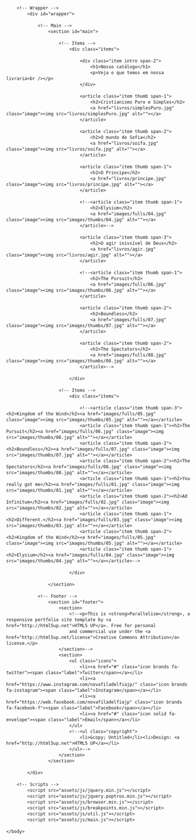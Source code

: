 <!--
	Parallelism by HTML5 UP
	html5up.net | @ajlkn
	Free for personal and commercial use under the CCA 3.0 license (html5up.net/license)
-->
<html>
<head>
	<title>Biblioteca</title>
	<meta charset="utf-8" />
	<meta name="viewport" content="width=device-width, initial-scale=1, user-scalable=no" />
	<link rel="stylesheet" href="assets/css/main.css" />
	<noscript><link rel="stylesheet" href="assets/css/noscript.css" /></noscript>
</head>
	<body class="is-preload">

		<!-- Wrapper -->
			<div id="wrapper">

				<!-- Main -->
					<section id="main">

						<!-- Items -->
							<div class="items">

								<div class="item intro span-2">
									<h1>Nosso catálogo</h1>
									<p>Veja o que temos em nossa livraria<br /></p>
								</div>

								<article class="item thumb span-1">
									<h2>Cristianismo Puro e Simples</h2>
									<a href="livros/simplesPuro.jpg" class="image"><img src="livros/simplesPuro.jpg" alt=""></a>
								</article>

								<article class="item thumb span-2">
									<h2>O mundo de Sofia</h2>
									<a href="livros/soifa.jpg" class="image"><img src="livros/soifa.jpg" alt=""></a>
								</article>

								<article class="item thumb span-1">
									<h2>O Principe</h2>
									<a href="livros/principe.jpg" class="image"><img src="livros/principe.jpg" alt=""></a>
								</article>

								<!--<article class="item thumb span-1">
									<h2>Elysium</h2>
									<a href="images/fulls/04.jpg" class="image"><img src="images/thumbs/04.jpg" alt=""></a>
								</article>-->

								<article class="item thumb span-3">
									<h2>O agir inivsível de Deus</h2>
									<a href="livros/agir.jpg" class="image"><img src="livros/agir.jpg" alt=""></a>
								</article>

								<!--<article class="item thumb span-1">
									<h2>The Pursuit</h2>
									<a href="images/fulls/06.jpg" class="image"><img src="images/thumbs/06.jpg" alt=""></a>
								</article>

								<article class="item thumb span-2">
									<h2>Boundless</h2>
									<a href="images/fulls/07.jpg" class="image"><img src="images/thumbs/07.jpg" alt=""></a>
								</article>

								<article class="item thumb span-2">
									<h2>The Spectators</h2>
									<a href="images/fulls/08.jpg" class="image"><img src="images/thumbs/08.jpg" alt=""></a>
								</article>-->

							</div>

						<!-- Items -->
							<div class="items">

								<!--<article class="item thumb span-3"><h2>Kingdom of the Wind</h2><a href="images/fulls/05.jpg" class="image"><img src="images/thumbs/05.jpg" alt=""></a></article>
								<article class="item thumb span-1"><h2>The Pursuit</h2><a href="images/fulls/06.jpg" class="image"><img src="images/thumbs/06.jpg" alt=""></a></article>
								<article class="item thumb span-2"><h2>Boundless</h2><a href="images/fulls/07.jpg" class="image"><img src="images/thumbs/07.jpg" alt=""></a></article>
								<article class="item thumb span-2"><h2>The Spectators</h2><a href="images/fulls/08.jpg" class="image"><img src="images/thumbs/08.jpg" alt=""></a></article>
								<article class="item thumb span-1"><h2>You really got me</h2><a href="images/fulls/01.jpg" class="image"><img src="images/thumbs/01.jpg" alt=""></a></article>
								<article class="item thumb span-2"><h2>Ad Infinitum</h2><a href="images/fulls/02.jpg" class="image"><img src="images/thumbs/02.jpg" alt=""></a></article>
								<article class="item thumb span-1"><h2>Different.</h2><a href="images/fulls/03.jpg" class="image"><img src="images/thumbs/03.jpg" alt=""></a></article>
								<article class="item thumb span-2"><h2>Kingdom of the Wind</h2><a href="images/fulls/05.jpg" class="image"><img src="images/thumbs/05.jpg" alt=""></a></article>
								<article class="item thumb span-1"><h2>Elysium</h2><a href="images/fulls/04.jpg" class="image"><img src="images/thumbs/04.jpg" alt=""></a></article>-->

							</div>

					</section>

				<!-- Footer -->
					<section id="footer">
						<section>
							<!--<p>This is <strong>Parallelism</strong>, a responsive portfolio site template by <a href="http://html5up.net">HTML5 UP</a>. Free for personal
							and commercial use under the <a href="http://html5up.net/license">Creative Commons Attribution</a> license.</p>
						</section>-->
						<section>
							<ul class="icons">
								<li><a href="#" class="icon brands fa-twitter"><span class="label">Twitter</span></a></li>
								<li><a href="https://www.instagram.com/novafiladelfiajp/" class="icon brands fa-instagram"><span class="label">Instagram</span></a></li>
								<li><a href="https://web.facebook.com/novafiladelfiajp" class="icon brands fa-facebook-f"><span class="label">Facebook</span></a></li>
								<li><a href="#" class="icon solid fa-envelope"><span class="label">Email</span></a></li>
							</ul>
							<!--<ul class="copyright">
								<li>&copy; Untitled</li><li>Design: <a href="http://html5up.net">HTML5 UP</a></li>
							</ul>-->
						</section>
					</section>

			</div>

		<!-- Scripts -->
			<script src="assets/js/jquery.min.js"></script>
			<script src="assets/js/jquery.poptrox.min.js"></script>
			<script src="assets/js/browser.min.js"></script>
			<script src="assets/js/breakpoints.min.js"></script>
			<script src="assets/js/util.js"></script>
			<script src="assets/js/main.js"></script>

	</body>
</html>
